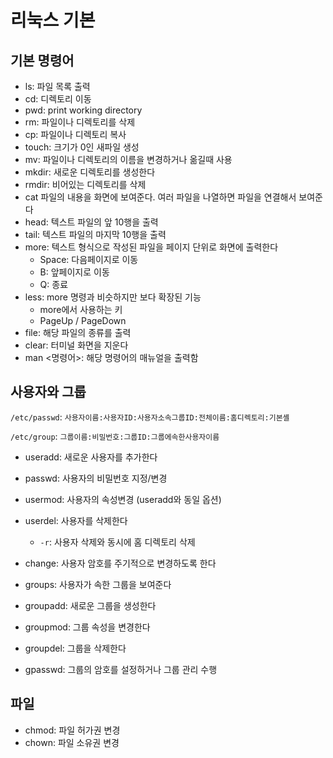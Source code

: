 # 리눅스 기본

## 기본 명령어

- ls: 파일 목록 출력
- cd: 디렉토리 이동
- pwd: print working directory
- rm: 파일이나 디렉토리를 삭제
- cp: 파일이나 디렉토리 복사
- touch: 크기가 0인 새파일 생성
- mv: 파일이나 디렉토리의 이름을 변경하거나 옮길때 사용
- mkdir: 새로운 디렉토리를 생성한다
- rmdir: 비어있는 디렉토리를 삭제
- cat 파일의 내용을 화면에 보여준다. 여러 파일을 나열하면 파일을 연결해서 보여준다
- head: 텍스트 파일의 앞 10행을 출력
- tail: 텍스트 파일의 마지막 10행을 출력
- more: 텍스트 형식으로 작성된 파일을 페이지 단위로 화면에 출력한다
  - Space: 다음페이지로 이동
  - B: 앞페이지로 이동
  - Q: 종료
- less: more 명령과 비슷하지만 보다 확장된 기능
  - more에서 사용하는 키
  - PageUp / PageDown
- file: 해당 파일의 종류를 출력
- clear: 터미널 화면을 지운다
- man <명령어>: 해당 명령어의 매뉴얼을 출력함

## 사용자와 그룹

`/etc/passwd`: `사용자이름:사용자ID:사용자소속그룹ID:전체이름:홈디렉토리:기본셸`

`/etc/group`: `그룹이름:비밀번호:그룹ID:그룹에속한사용자이름`

- useradd: 새로운 사용자를 추가한다
- passwd: 사용자의 비밀번호 지정/변경
- usermod: 사용자의 속성변경 (useradd와 동일 옵션)
- userdel: 사용자를 삭제한다
  - `-r`: 사용자 삭제와 동시에 홈 디렉토리 삭제
- change: 사용자 암호를 주기적으로 변경하도록 한다

- groups: 사용자가 속한 그룹을 보여준다
- groupadd: 새로운 그룹을 생성한다
- groupmod: 그룹 속성을 변경한다
- groupdel: 그룹을 삭제한다
- gpasswd: 그룹의 암호를 설정하거나 그룹 관리 수행

## 파일

- chmod: 파일 허가권 변경
- chown: 파일 소유권 변경

